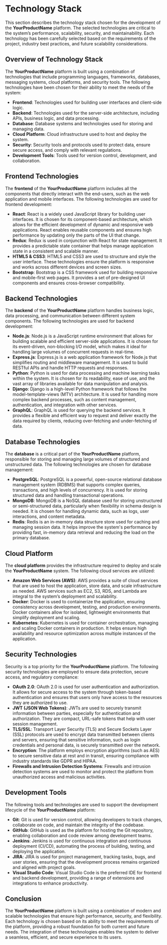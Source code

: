 # Technology Stack

This section describes the technology stack chosen for the development of the **YourProductName** platform. The selected technologies are critical to the system’s performance, scalability, security, and maintainability. Each technology has been carefully selected based on the requirements of the project, industry best practices, and future scalability considerations.

## Overview of Technology Stack

The **YourProductName** platform is built using a combination of technologies that include programming languages, frameworks, databases, messaging systems, cloud platforms, and security tools. The following technologies have been chosen for their ability to meet the needs of the system:

- **Frontend**: Technologies used for building user interfaces and client-side logic.
- **Backend**: Technologies used for the server-side architecture, including APIs, business logic, and data processing.
- **Database**: Database systems and technologies used for storing and managing data.
- **Cloud Platform**: Cloud infrastructure used to host and deploy the system.
- **Security**: Security tools and protocols used to protect data, ensure secure access, and comply with relevant regulations.
- **Development Tools**: Tools used for version control, development, and collaboration.

## Frontend Technologies

The **frontend** of the **YourProductName** platform includes all the components that directly interact with the end-users, such as the web application and mobile interfaces. The following technologies are used for frontend development:

- **React**: React is a widely used JavaScript library for building user interfaces. It is chosen for its component-based architecture, which allows for the efficient development of dynamic and responsive web applications. React enables reusable components and ensures high performance by updating only the parts of the UI that change.
- **Redux**: Redux is used in conjunction with React for state management. It provides a predictable state container that helps manage application state in a consistent and scalable manner.
- **HTML5 & CSS3**: HTML5 and CSS3 are used to structure and style the user interface. These technologies ensure the platform is responsive and works across different devices and screen sizes.
- **Bootstrap**: Bootstrap is a CSS framework used for building responsive and mobile-first web pages. It provides a set of pre-designed UI components and ensures cross-browser compatibility.

## Backend Technologies

The **backend** of the **YourProductName** platform handles business logic, data processing, and communication between different system components. The following technologies are used for backend development:

- **Node.js**: Node.js is a JavaScript runtime environment that allows for building scalable and efficient server-side applications. It is chosen for its event-driven, non-blocking I/O model, which makes it ideal for handling large volumes of concurrent requests in real-time.
- **Express.js**: Express.js is a web application framework for Node.js that simplifies routing and middleware management. It is used to build RESTful APIs and handle HTTP requests and responses.
- **Python**: Python is used for data processing and machine learning tasks within the system. It is chosen for its readability, ease of use, and the vast array of libraries available for data manipulation and analysis.
- **Django**: Django is a high-level Python framework that follows the model-template-views (MTV) architecture. It is used for handling more complex backend processes, such as content management, authentication, and integration with other services.
- **GraphQL**: GraphQL is used for querying the backend services. It provides a flexible and efficient way to request and deliver exactly the data required by clients, reducing over-fetching and under-fetching of data.

## Database Technologies

The **database** is a critical part of the **YourProductName** platform, responsible for storing and managing large volumes of structured and unstructured data. The following technologies are chosen for database management:

- **PostgreSQL**: PostgreSQL is a powerful, open-source relational database management system (RDBMS) that supports complex queries, transactions, and high levels of concurrency. It is used for storing structured data and handling transactional operations.
- **MongoDB**: MongoDB is a NoSQL database used for storing unstructured or semi-structured data, particularly when flexibility in schema design is needed. It is chosen for handling dynamic data, such as logs, user interactions, and content metadata.
- **Redis**: Redis is an in-memory data structure store used for caching and managing session data. It helps improve the system's performance by providing fast, in-memory data retrieval and reducing the load on the primary database.
  
## Cloud Platform

The **cloud platform** provides the infrastructure required to deploy and scale the **YourProductName** system. The following cloud services are utilized:

- **Amazon Web Services (AWS)**: AWS provides a suite of cloud services that are used to host the application, store data, and scale infrastructure as needed. AWS services such as EC2, S3, RDS, and Lambda are integral to the system’s deployment and scalability.
- **Docker**: Docker is used to containerize the application, ensuring consistency across development, testing, and production environments. Docker containers allow for isolated, lightweight environments that simplify deployment and scaling.
- **Kubernetes**: Kubernetes is used for container orchestration, managing and scaling Docker containers in production. It helps ensure high availability and resource optimization across multiple instances of the application.

## Security Technologies

Security is a top priority for the **YourProductName** platform. The following security technologies are employed to ensure data protection, secure access, and regulatory compliance:

- **OAuth 2.0**: OAuth 2.0 is used for user authentication and authorization. It allows for secure access to the system through token-based authentication and ensures that users only have access to the resources they are authorized to use.
- **JWT (JSON Web Tokens)**: JWTs are used to securely transmit information between parties, especially for authentication and authorization. They are compact, URL-safe tokens that help with user session management.
- **TLS/SSL**: Transport Layer Security (TLS) and Secure Sockets Layer (SSL) protocols are used to encrypt data transmitted between clients and servers, ensuring that sensitive information, such as login credentials and personal data, is securely transmitted over the network.
- **Encryption**: The platform employs encryption algorithms (such as AES) to secure sensitive data at rest and in transit, ensuring compliance with industry standards like GDPR and HIPAA.
- **Firewalls and Intrusion Detection Systems**: Firewalls and intrusion detection systems are used to monitor and protect the platform from unauthorized access and malicious activities.

## Development Tools

The following tools and technologies are used to support the development lifecycle of the **YourProductName** platform:

- **Git**: Git is used for version control, allowing developers to track changes, collaborate on code, and maintain the integrity of the codebase.
- **GitHub**: GitHub is used as the platform for hosting the Git repository, enabling collaboration and code review among development teams.
- **Jenkins**: Jenkins is used for continuous integration and continuous deployment (CI/CD), automating the process of building, testing, and deploying the application.
- **JIRA**: JIRA is used for project management, tracking tasks, bugs, and user stories, ensuring that the development process remains organized and aligned with project goals.
- **Visual Studio Code**: Visual Studio Code is the preferred IDE for frontend and backend development, providing a range of extensions and integrations to enhance productivity.

## Conclusion

The **YourProductName** platform is built using a combination of modern and scalable technologies that ensure high performance, security, and flexibility. Each technology is chosen based on its ability to meet the requirements of the platform, providing a robust foundation for both current and future needs. The integration of these technologies enables the system to deliver a seamless, efficient, and secure experience to its users.
